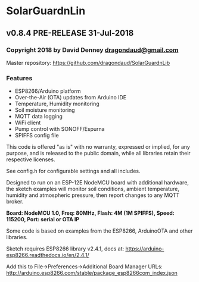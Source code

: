 # SolarGuardnLin
## v0.8.4 PRE-RELEASE 31-Jul-2018
### Copyright 2018 by David Denney <dragondaud@gmail.com>

Master repository: https://github.com/dragondaud/SolarGuardnLib

### Features
- ESP8266/Arduino platform
- Over-the-Air (OTA) updates from Arduino IDE
- Temperature, Humidity monitoring
- Soil moisture monitoring
- MQTT data logging
- WiFi client
- Pump control with SONOFF/Espurna
- SPIFFS config file

This code is offered "as is" with no warranty, expressed or implied, for any purpose,
and is released to the public domain, while all libraries retain their respective licenses.

See config.h for configurable settings and all includes.

Designed to run on an ESP-12E NodeMCU board with additional hardware,
the sketch examples will monitor soil conditions, ambient temperature, humidity
and atmospheric pressure, then report changes to any MQTT broker.

**Board: NodeMCU 1.0, Freq: 80MHz, Flash: 4M (1M SPIFFS), Speed: 115200, Port: serial or OTA IP**

Some code is based on examples from the ESP8266, ArduinoOTA and other libraries.

Sketch requires ESP8266 library v2.4.1, docs at: https://arduino-esp8266.readthedocs.io/en/2.4.1/

Add this to File->Preferences->Additional Board Manager URLs:
http://arduino.esp8266.com/stable/package_esp8266com_index.json
